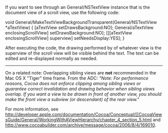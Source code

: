 If you want to see through an General/NSTextView instance that is the document view of a scroll view, use the following code:

    
void General/MakeTextViewBackgroundTransparent(General/NSTextView *aTextView)
{
	[aTextView setDrawsBackground:NO];
	General/aTextView enclosingScrollView] setDrawsBackground:NO];
	[[[aTextView enclosingScrollView] superview] setNeedsDisplay:YES];
}


After executing the code, the drawing performed by of whatever view is the superview of the scroll view will be visible behind the text.  The text can be edited and re-displayed normally as needed.

----
On a related note: Overlapping sibling views are **not** recommended in the Mac OS X "Tiger" time frame.  From the ADC:
*"Note: For performance reasons, Cocoa does not enforce clipping among sibling views or guarantee correct invalidation and drawing behavior when sibling views overlap. If you want a view to be drawn in front of another view, you should make the front view a subview (or descendant) of the rear view."*

For more information, see http://developer.apple.com/documentation/Cocoa/Conceptual/[[CocoaViewsGuide/General/WorkingWithAViewHierarchy/chapter_4_section_5.html and http://www.cocoabuilder.com/archive/message/cocoa/2006/8/4/169010.